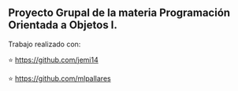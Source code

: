 ## Proyecto Grupal de la materia **Programación Orientada a Objetos I**.

Trabajo realizado con:

⭐️ https://github.com/jemi14

⭐️ https://github.com/mlpallares
